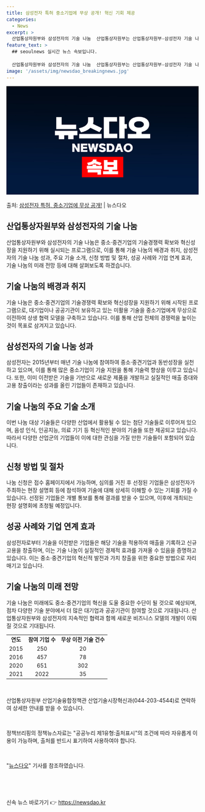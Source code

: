 ```yaml
---
title: 삼성전자 특허 중소기업에 무상 공개! 혁신 기회 제공
categories:
  - News
excerpt: >
  산업통상자원부와 삼성전자의 기술 나눔  산업통상자원부는 산업통상자원부-삼성전자 기술 나눔 공고를 통해 나눔 …
feature_text: >
  ## seoulnews 실시간 뉴스 속보입니다.

  산업통상자원부와 삼성전자의 기술 나눔  산업통상자원부는 산업통상자원부-삼성전자 기술 나눔 공고를 통해 나눔 …
image: '/assets/img/newsdao_breakingnews.jpg'
---
```


![뉴스다오 속보](/assets/img/newsdao_breakingnews.jpg)

<p>출처: <a href="https://newsdao.kr/4382" rel="dofollow">삼성전자 특허, 중소기업에 무상 공개!</a> | 뉴스다오</p>

<h2 data-ke-size="size26">산업통상자원부와 삼성전자의 기술 나눔</h2>
<p data-ke-size="size16">산업통상자원부와 삼성전자의 기술 나눔은 중소·중견기업의 기술경쟁력 확보와 혁신성장을 지원하기 위해 실시되는 프로그램으로, 이를 통해 기술 나눔의 배경과 취지, 삼성전자의 기술 나눔 성과, 주요 기술 소개, 신청 방법 및 절차, 성공 사례와 기업 연계 효과, 기술 나눔의 미래 전망 등에 대해 살펴보도록 하겠습니다.</p>

<h2 data-ke-size="size26">기술 나눔의 배경과 취지</h2>
<p data-ke-size="size16">기술 나눔은 중소·중견기업의 기술경쟁력 확보와 혁신성장을 지원하기 위해 시작된 프로그램으로, 대기업이나 공공기관이 보유하고 있는 미활용 기술을 중소기업에게 무상으로 이전하여 상생 협력 모델을 구축하고 있습니다. 이를 통해 산업 전체의 경쟁력을 높이는 것이 목표로 삼겨지고 있습니다.</p>

<h2 data-ke-size="size26">삼성전자의 기술 나눔 성과</h2>
<p data-ke-size="size16">삼성전자는 2015년부터 매년 기술 나눔에 참여하여 중소·중견기업과 동반성장을 실천하고 있으며, 이를 통해 많은 중소기업이 기술 지원을 통해 기술력 향상을 이루고 있습니다. 또한, 이미 이전받은 기술을 기반으로 새로운 제품을 개발하고 실질적인 매출 증대와 고용 창출이라는 성과를 올린 기업들이 존재하고 있습니다.</p>

<h2 data-ke-size="size26">기술 나눔의 주요 기술 소개</h2>
<p data-ke-size="size16">이번 나눔 대상 기술들은 다양한 산업에서 활용될 수 있는 첨단 기술들로 이루어져 있으며, 음성 인식, 인공지능, 의료 기기 등 혁신적인 분야의 기술들 또한 제공되고 있습니다. 따라서 다양한 산업군의 기업들이 이에 대한 관심을 가질 만한 기술들이 포함되어 있습니다.</p>

<h2 data-ke-size="size26">신청 방법 및 절차</h2>
<p data-ke-size="size16">나눔 신청은 접수 홈페이지에서 가능하며, 심의를 거친 후 선정된 기업들은 삼성전자가 주최하는 현장 설명회 등에 참석하여 기술에 대해 상세히 이해할 수 있는 기회를 가질 수 있습니다. 선정된 기업들은 개별 통보를 통해 결과를 받을 수 있으며, 이후에 개최되는 현장 설명회에 초청될 예정입니다.</p>

<h2 data-ke-size="size26">성공 사례와 기업 연계 효과</h2>
<p data-ke-size="size16">삼성전자로부터 기술을 이전받은 기업들은 해당 기술을 적용하여 매출을 기록하고 신규 고용을 창출하며, 이는 기술 나눔이 실질적인 경제적 효과를 가져올 수 있음을 증명하고 있습니다. 이는 중소·중견기업의 혁신적 발전과 가치 창출을 위한 중요한 방법으로 자리매기고 있습니다.</p>

<h2 data-ke-size="size26">기술 나눔의 미래 전망</h2>
<p data-ke-size="size16">기술 나눔은 미래에도 중소·중견기업의 혁신을 도울 중요한 수단이 될 것으로 예상되며, 점차 다양한 기술 분야에서 더 많은 대기업과 공공기관이 참여할 것으로 기대됩니다. 산업통상자원부와 삼성전자의 지속적인 협력과 함께 새로운 비즈니스 모델의 개발이 이뤄질 것으로 기대됩니다.</p>

<table>
    <tbody>
        <tr>
            <td style="text-align: center; height: 17px;"><b>연도</b></td>
            <td style="text-align: center; height: 17px;"><b>참여 기업 수</b></td>
            <td style="text-align: center; height: 17px;"><b>무상 이전 기술 건수</b></td>
        </tr>
        <tr>
            <td style="text-align: center; height: 17px;">2015</td>
            <td style="text-align: center; height: 17px;">250</td>
            <td style="text-align: center; height: 17px;">20</td>
        </tr>
        <tr>
            <td style="text-align: center; height: 17px;">2016</td>
            <td style="text-align: center; height: 17px;">457</td>
            <td style="text-align: center; height: 17px;">78</td>
        </tr>
        <tr>
            <td style="text-align: center; height: 17px;">2020</td>
            <td style="text-align: center; height: 17px;">651</td>
            <td style="text-align: center; height: 17px;">302</td>
        </tr>
        <tr>
            <td style="text-align: center; height: 17px;">2021</td>
            <td style="text-align: center; height: 17px;">2022</td>
            <td style="text-align: center; height: 17px;">35</td>
        </tr>
    </tbody>
</table>

<p data-ke-size="size16">&nbsp;</p>
<p data-ke-size="size16">산업통상자원부 산업기술융합정책관 산업기술시장혁신과(044-203-4544)로 연락하여 상세한 안내를 받을 수 있습니다.</p>
<p data-ke-size="size16">&nbsp;</p>
<p data-ke-size="size16">정책브리핑의 정책뉴스자료는 "공공누리 제1유형:출처표시"의 조건에 따라 자유롭게 이용이 가능하며, 출처를 반드시 표기하여 사용하여야 합니다.</p>
<p data-ke-size="size16">&nbsp;</p>
<p data-ke-size="size16">"<a href="https://newsdao.kr/4382">뉴스다오</a>" 기사를 참조하였습니다.</p>
<p data-ke-size="size16">&nbsp;</p>
<p data-ke-size="size16">&nbsp;</p> 

신속 뉴스 바로가기 👉 <a href="https://newsdao.kr" rel="dofollow">https://newsdao.kr</a>


